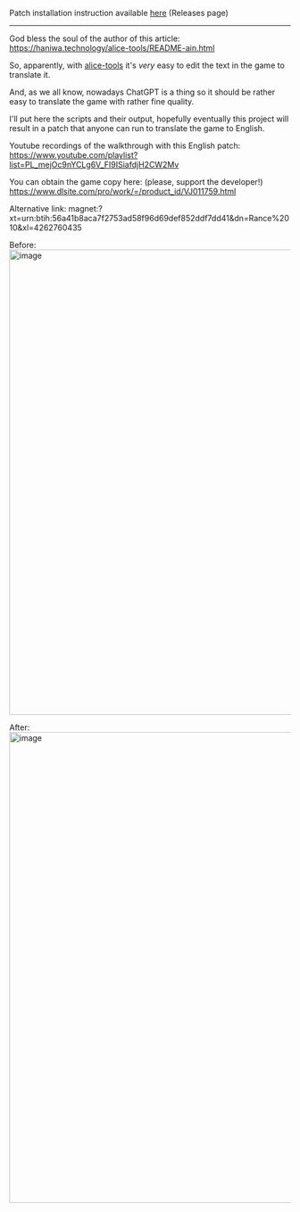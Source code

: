 Patch installation instruction available [here](https://github.com/klesun/rance-10-gpt-mtl/releases/tag/0.0.1) (Releases page)
__________
God bless the soul of the author of this article:
https://haniwa.technology/alice-tools/README-ain.html

So, apparently, with [alice-tools](https://github.com/nunuhara/alice-tools) it's _very_ easy to edit the text in the game to translate it.

And, as we all know, nowadays ChatGPT is a thing so it should be rather easy to translate the game with rather fine quality.

I'll put here the scripts and their output, hopefully eventually this project will result in a patch that anyone can run to translate the game to English.

Youtube recordings of the walkthrough with this English patch:
https://www.youtube.com/playlist?list=PL_mejOc9nYCLg6V_FI9ISiafdjH2CW2Mv

You can obtain the game copy here: (please, support the developer!)
https://www.dlsite.com/pro/work/=/product_id/VJ011759.html

Alternative link:
magnet:?xt=urn:btih:56a41b8aca7f2753ad58f96d69def852ddf7dd41&dn=Rance%2010&xl=4262760435

Before:
<img width="1186" height="834" alt="image" src="https://github.com/user-attachments/assets/53ffc48b-1b7c-469f-a79a-b31c248846a2" />


After:
<img width="1109" height="844" alt="image" src="https://github.com/user-attachments/assets/5233c5d3-83e8-4e20-807d-a0cbef5e5c81" />
